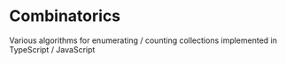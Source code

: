 # Combinatorics
Various algorithms for enumerating / counting collections implemented in TypeScript / JavaScript
